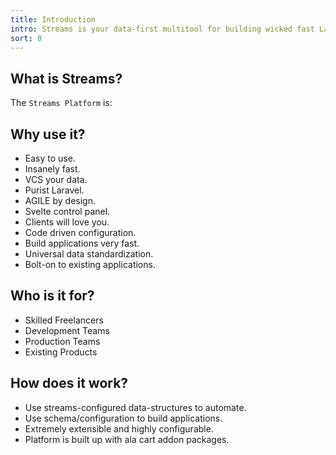 ```yaml
---
title: Introduction
intro: Streams is your data-first multitool for building wicked fast Laravel applications wicked fastly.
sort: 0
---
```


## What is Streams?

The `Streams Platform` is:

## Why use it?

- Easy to use.
- Insanely fast.
- VCS your data.
- Purist Laravel.
- AGILE by design.
- Svelte control panel.
- Clients will love you.
- Code driven configuration.
- Build applications very fast.
- Universal data standardization.
- Bolt-on to existing applications.

## Who is it for?

- Skilled Freelancers
- Development Teams
- Production Teams
- Existing Products

## How does it work?

- Use streams-configured data-structures to automate.
- Use schema/configuration to build applications.
- Extremely extensible and highly configurable.
- Platform is built up with ala cart addon packages.
